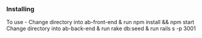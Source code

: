 ### Installing

To use -
Change directory into ab-front-end & run npm install && npm start
Change directory into ab-back-end & run rake db:seed & run rails s -p 3001
